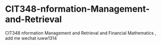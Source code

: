 # CIT348-nformation-Management-and-Retrieval
CIT348 nformation Management and Retrieval and Financial Mathematics , add me wechat iuww1314
